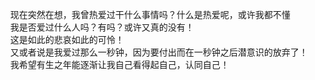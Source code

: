 &nbsp;&nbsp;&nbsp;&nbsp;现在突然在想，我曾热爱过干什么事情吗？什么是热爱呢，或许我都不懂<br/>
&nbsp;&nbsp;&nbsp;&nbsp;我是否爱过什么人吗？有吗？或许又真的没有！<br/>
&nbsp;&nbsp;&nbsp;&nbsp;这是如此的悲哀如此的可怜！<br/>
&nbsp;&nbsp;&nbsp;&nbsp;又或者说是我爱过那么一秒钟，因为要付出而在一秒钟之后潜意识的放弃了！<br/>
&nbsp;&nbsp;&nbsp;&nbsp;我希望有生之年能逐渐让我自己看得起自己，认同自己！<br/>
